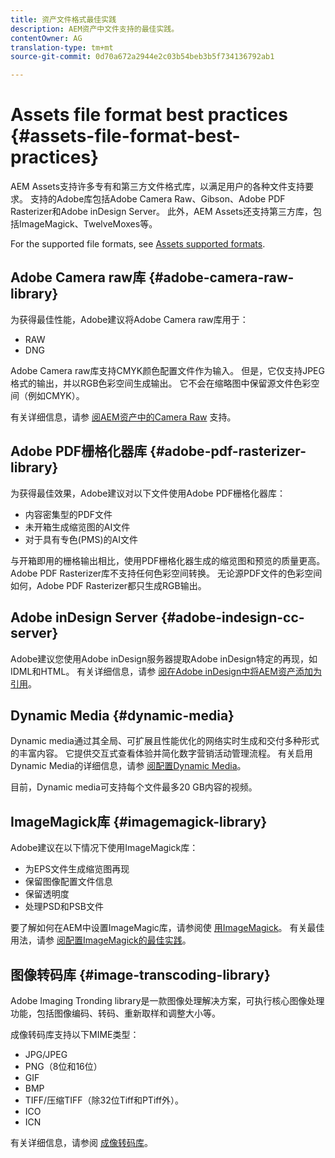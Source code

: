 ```yaml
---
title: 资产文件格式最佳实践
description: AEM资产中文件支持的最佳实践。
contentOwner: AG
translation-type: tm+mt
source-git-commit: 0d70a672a2944e2c03b54beb3b5f734136792ab1

---
```



# Assets file format best practices {#assets-file-format-best-practices}

AEM Assets支持许多专有和第三方文件格式库，以满足用户的各种文件支持要求。 支持的Adobe库包括Adobe Camera Raw、Gibson、Adobe PDF Rasterizer和Adobe inDesign Server。 此外，AEM Assets还支持第三方库，包括ImageMagick、TwelveMoxes等。

For the supported file formats, see [Assets supported formats](assets-formats.md).

## Adobe Camera raw库 {#adobe-camera-raw-library}

为获得最佳性能，Adobe建议将Adobe Camera raw库用于：

* RAW
* DNG

Adobe Camera raw库支持CMYK颜色配置文件作为输入。 但是，它仅支持JPEG格式的输出，并以RGB色彩空间生成输出。 它不会在缩略图中保留源文件色彩空间（例如CMYK）。

有关详细信息，请参 [阅AEM资产中的Camera Raw](camera-raw.md) 支持。

## Adobe PDF栅格化器库 {#adobe-pdf-rasterizer-library}

为获得最佳效果，Adobe建议对以下文件使用Adobe PDF栅格化器库：

* 内容密集型的PDF文件
* 未开箱生成缩览图的AI文件
* 对于具有专色(PMS)的AI文件

与开箱即用的栅格输出相比，使用PDF栅格化器生成的缩览图和预览的质量更高。 Adobe PDF Rasterizer库不支持任何色彩空间转换。 无论源PDF文件的色彩空间如何，Adobe PDF Rasterizer都只生成RGB输出。

## Adobe inDesign Server {#adobe-indesign-cc-server}

Adobe建议您使用Adobe inDesign服务器提取Adobe inDesign特定的再现，如IDML和HTML。 有关详细信息，请参 [阅在Adobe inDesign中将AEM资产添加为引用](managing-linked-subassets.md#add-aem-assets-as-references-in-adobe-indesign)。

## Dynamic Media  {#dynamic-media}

Dynamic media通过其全局、可扩展且性能优化的网络实时生成和交付多种形式的丰富内容。 它提供交互式查看体验并简化数字营销活动管理流程。 有关启用Dynamic Media的详细信息，请参 [阅配置Dynamic Media](config-dynamic.md)。

目前，Dynamic media可支持每个文件最多20 GB内容的视频。

## ImageMagick库 {#imagemagick-library}

Adobe建议在以下情况下使用ImageMagick库：

* 为EPS文件生成缩览图再现
* 保留图像配置文件信息
* 保留透明度
* 处理PSD和PSB文件

要了解如何在AEM中设置ImageMagic库，请参阅使 [用ImageMagick](media-handlers.md#an-example-using-imagemagick)。 有关最佳用法，请参 [阅配置ImageMagick的最佳实践](best-practices-for-imagemagick.md)。

## 图像转码库 {#image-transcoding-library}

Adobe Imaging Tronding library是一款图像处理解决方案，可执行核心图像处理功能，包括图像编码、转码、重新取样和调整大小等。

成像转码库支持以下MIME类型：

* JPG/JPEG
* PNG（8位和16位）
* GIF
* BMP
* TIFF/压缩TIFF（除32位Tiff和PTiff外）。
* ICO
* ICN

有关详细信息，请参阅 [成像转码库](imaging-transcoding-library.md)。
